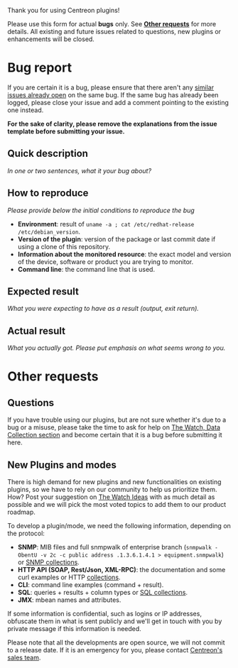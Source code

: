 Thank you for using Centreon plugins!

Please use this form for actual **bugs** only. See **[Other requests](#other-requests)** for more details.
All existing and future issues related to questions, new plugins or enhancements will be closed.

# Bug report

If you are certain it is a bug, please ensure that there aren't any [similar issues already open](https://github.com/centreon/centreon-plugins/issues) on the same bug. 
If the same bug has already been logged, please close your issue and add a comment pointing to the existing one instead.

**For the sake of clarity, please remove the explanations from the issue template before submitting your issue.**

## Quick description

*In one or two sentences, what it your bug about?*

## How to reproduce

*Please provide below the initial conditions to reproduce the bug*

- **Environment**: result of `uname -a ; cat /etc/redhat-release /etc/debian_version`.
- **Version of the plugin**: version of the package or last commit date if using a clone of this repository.
- **Information about the monitored resource**: the exact model and version of the device, software or product you are trying to monitor.
- **Command line**: the command line that is used.

## Expected result

*What you were expecting to have as a result (output, exit return).*

## Actual result

*What you actually got. Please put emphasis on what seems wrong to you.*

# Other requests

## Questions

If you have trouble using our plugins, but are not sure whether it's due to a bug or a misuse, please take the time to ask for help on [The Watch, Data Collection section](https://thewatch.centreon.com/data-collection-6) and become certain that it is a bug before submitting it here.

## New Plugins and modes

There is high demand for new plugins and new functionalities on existing plugins, so we have to rely on our community to help us prioritize them.
How? Post your suggestion on [The Watch Ideas](https://thewatch.centreon.com/ideas) with as much detail as possible and we will pick the most voted topics to add them to our product roadmap.

To develop a plugin/mode, we need the following information, depending on the protocol:
* **SNMP**: MIB files and full snmpwalk of enterprise branch (`snmpwalk -ObentU -v 2c -c public address .1.3.6.1.4.1 > equipment.snmpwalk`) or [SNMP collections](https://thewatch.centreon.com/product-how-to-21/snmp-collection-tutorial-132).
* **HTTP API (SOAP, Rest/Json, XML-RPC)**: the documentation and some curl examples or HTTP [collections](https://thewatch.centreon.com/data-collection-6/centreon-plugins-discover-collection-modes-131).
* **CLI**: command line examples (command + result).
* **SQL**: queries + results + column types or [SQL collections](https://thewatch.centreon.com/product-how-to-21/sql-collection-tutorial-134).
* **JMX**: mbean names and attributes.

If some information is confidential, such as logins or IP addresses, obfuscate them in what is sent publicly and we'll get in touch with you by private message if this information is needed.

Please note that all the developments are open source, we will not commit to a release date. If it is an emergency for you, please contact [Centreon's sales team](https://www.centreon.com/contact/).

